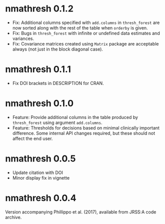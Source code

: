 # nmathresh 0.1.2

* Fix: Additional columns specified with `add.columns` in `thresh_forest` are now sorted along with the rest of the table when `orderby` is given.
* Fix: Bugs in `thresh_forest` with infinite or undefined data estimates and variances.
* Fix: Covariance matrices created using `Matrix` package are acceptable always (not just in the block diagonal case).

# nmathresh 0.1.1

* Fix DOI brackets in DESCRIPTION for CRAN.

# nmathresh 0.1.0

* Feature: Provide additional columns in the table produced by `thresh_forest` using argument `add.columns`.
* Feature: Thresholds for decisions based on minimal clinically important difference. Some internal API changes required, but these should not affect the end user.

# nmathresh 0.0.5

* Update citation with DOI
* Minor display fix in vignette

# nmathresh 0.0.4

Version accompanying Phillippo et al. (2017), available from JRSS:A code archive.
